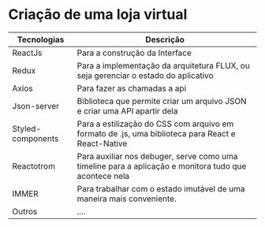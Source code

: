 # Criação de uma loja virtual

| Tecnologias         | Descrição                                                        |
|---------------------|------------------------------------------------------------------------------------|
| ReactJs             | Para a construção da Interface                                                             |
| Redux               | Para a implementação da arquitetura FLUX, ou seja gerenciar o estado do aplicativo |
| Axios               | Para fazer as chamadas a api                                                             |
| Json-server         | Biblioteca que permite criar um arquivo JSON e criar uma API apartir dela                     |
| Styled-components   | Para a estilização do CSS com arquivo em formato de .js, uma biblioteca para React e React-Native |
| Reactotrom          | Para auxiliar nos debuger, serve como uma timeline para a aplicação e monitora tudo que acontece nela |
| IMMER               | Para trabalhar com o estado imutável de uma maneira mais conveniente.                             |
| Outros              | .... |

